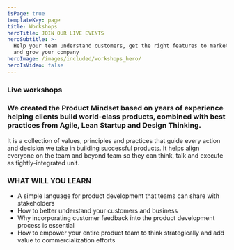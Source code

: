 ```yaml
---
isPage: true
templateKey: page
title: Workshops
heroTitle: JOIN OUR LIVE EVENTS
heroSubtitle: >-
  Help your team understand customers, get the right features to market quickly,
  and grow your company
heroImage: /images/included/workshops_hero/
heroIsVideo: false
---
```

### Live workshops 

### We created the Product Mindset based on years of experience helping clients build world-class products, combined with best practices from Agile, Lean Startup and Design Thinking. 

It is a collection of values, principles and practices that guide every action and decision we take in building successful products. It helps align everyone on the team and beyond team so they can think, talk and execute as tightly-integrated unit.

### WHAT WILL YOU LEARN

* A simple language for product development that teams can share with stakeholders
* How to better understand your customers and business
* Why incorporating customer feedback into the product development process is essential
* How to empower your entire product team to think strategically and add value to commercialization efforts

